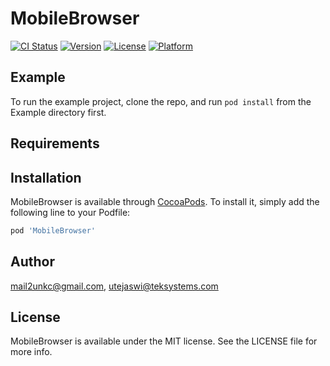 # MobileBrowser

[![CI Status](https://img.shields.io/travis/mail2unkc@gmail.com/MobileBrowser.svg?style=flat)](https://travis-ci.org/mail2unkc@gmail.com/MobileBrowser)
[![Version](https://img.shields.io/cocoapods/v/MobileBrowser.svg?style=flat)](https://cocoapods.org/pods/MobileBrowser)
[![License](https://img.shields.io/cocoapods/l/MobileBrowser.svg?style=flat)](https://cocoapods.org/pods/MobileBrowser)
[![Platform](https://img.shields.io/cocoapods/p/MobileBrowser.svg?style=flat)](https://cocoapods.org/pods/MobileBrowser)

## Example

To run the example project, clone the repo, and run `pod install` from the Example directory first.

## Requirements

## Installation

MobileBrowser is available through [CocoaPods](https://cocoapods.org). To install
it, simply add the following line to your Podfile:

```ruby
pod 'MobileBrowser'
```

## Author

mail2unkc@gmail.com, utejaswi@teksystems.com

## License

MobileBrowser is available under the MIT license. See the LICENSE file for more info.
